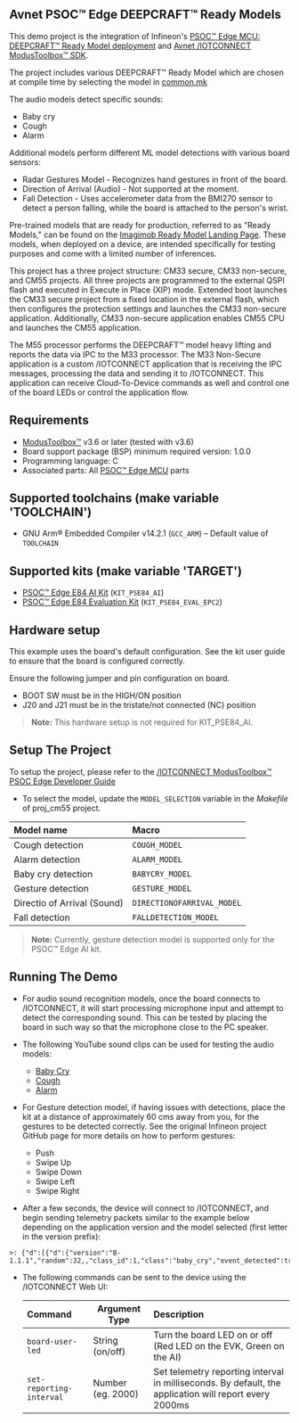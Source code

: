 ## Avnet PSOC™ Edge DEEPCRAFT™ Ready Models

This demo project is the integration of Infineon's 
[PSOC&trade; Edge MCU: DEEPCRAFT&trade; Ready Model deployment](https://github.com/Infineon/mtb-example-psoc-edge-ml-deepcraft-deploy-ready-model/tree/release-v1.2.0)
and [Avnet /IOTCONNECT ModusToolbox&trade; SDK](https://github.com/avnet-iotconnect/avnet-iotc-mtb-sdk). 

The project includes various DEEPCRAFT&trade; Ready Model which are chosen at compile time by 
selecting the model in [common.mk](common.mk)

The audio models detect specific sounds:
- Baby cry
- Cough
- Alarm

Additional models perform different ML model detections with various board sensors:
- Radar Gestures Model - Recognizes hand gestures in front of the board.
- Direction of Arrival (Audio) - Not supported at the moment.
- Fall Detection - Uses accelerometer data from the BMI270 sensor to detect a person falling, while the board is attached to the person's wrist.

Pre-trained models that are ready for production, referred to as "Ready Models," can be found on the [Imagimob Ready Model Landing Page](https://www.imagimob.com/ready-models). These models, when deployed on a device, are intended specifically for testing purposes and come with a limited number of inferences.

This project has a three project structure: CM33 secure, CM33 non-secure, and CM55 projects. All three projects are programmed to the external QSPI flash and executed in Execute in Place (XIP) mode. Extended boot launches the CM33 secure project from a fixed location in the external flash, which then configures the protection settings and launches the CM33 non-secure application. Additionally, CM33 non-secure application enables CM55 CPU and launches the CM55 application.

The M55 processor performs the DEEPCRAFT™ model heavy lifting and reports the data via IPC to the M33 processor.
The M33 Non-Secure application is a custom /IOTCONNECT application that is receiving the IPC messages, 
processing the data and sending it to /IOTCONNECT. 
This application can receive Cloud-To-Device commands as well and control one of the board LEDs or control the application flow.    

## Requirements

- [ModusToolbox&trade;](https://www.infineon.com/modustoolbox) v3.6 or later (tested with v3.6)
- Board support package (BSP) minimum required version: 1.0.0
- Programming language: C
- Associated parts: All [PSOC&trade; Edge MCU](https://www.infineon.com/products/microcontroller/32-bit-psoc-arm-cortex/32-bit-psoc-edge-arm) parts

## Supported toolchains (make variable 'TOOLCHAIN')

- GNU Arm&reg; Embedded Compiler v14.2.1 (`GCC_ARM`) – Default value of `TOOLCHAIN`

## Supported kits (make variable 'TARGET')

- [PSOC&trade; Edge E84 AI Kit](https://www.newark.com/infineon/kitpse84aitobo1/ai-eval-kit-32bit-arm-cortex-m55f/dp/49AM4459) (`KIT_PSE84_AI`)
- [PSOC&trade; Edge E84 Evaluation Kit](https://www.newark.com/infineon/kitpse84evaltobo1/eval-kit-32bit-arm-cortex-m55f/dp/49AM4460) (`KIT_PSE84_EVAL_EPC2`)

## Hardware setup

This example uses the board's default configuration. 
See the kit user guide to ensure that the board is configured correctly.

Ensure the following jumper and pin configuration on board.
- BOOT SW must be in the HIGH/ON position
- J20 and J21 must be in the tristate/not connected (NC) position

> **Note:** This hardware setup is not required for KIT_PSE84_AI.

## Setup The Project

To setup the project, please refer to the 
[/IOTCONNECT ModusToolbox&trade; PSOC Edge Developer Guide](DEVELOPER_GUIDE.md)

- To select the model, update the `MODEL_SELECTION` variable in the *Makefile* of proj_cm55 project.

| Model name                  | Macro                       |
|:----------------------------|:----------------------------|
| Cough detection             | `COUGH_MODEL`               |
| Alarm detection             | `ALARM_MODEL`               |
| Baby cry detection          | `BABYCRY_MODEL`             |
| Gesture detection           | `GESTURE_MODEL`             |
| Directio of Arrival (Sound) | `DIRECTIONOFARRIVAL_MODEL`  |
| Fall detection              | `FALLDETECTION_MODEL`       |

> **Note:** Currently, gesture detection model is supported only for the PSOC&trade; Edge AI kit.

## Running The Demo

- For audio sound recognition models, once the board connects to /IOTCONNECT, 
it will start processing microphone input and attempt to detect the corresponding sound. 
This can be tested by placing the board in such way so that the microphone close to the PC speaker.


- The following YouTube sound clips can be used for testing the audio models:
  * [Baby Cry](https://www.youtube.com/watch?v=Rwj1_eWltJQ&t=265s)
  * [Cough](https://www.youtube.com/watch?v=Qp09X74kjBc)
  * [Alarm](https://www.youtube.com/watch?v=hFIJaB6kVzk)


- For Gesture detection model, if having issues with detections, 
place the kit at a distance of approximately 60 cms away from you,
for the gestures to be detected correctly. 
See the original Infineon project GitHub page for more details on how to perform gestures:
    * Push
    * Swipe Up
    * Swipe Down
    * Swipe Left
    * Swipe Right

- After a few seconds, the device will connect to /IOTCONNECT, and begin sending telemetry packets similar to the example below 
depending on the application version and the model selected (first letter in the version prefix):
```
>: {"d":[{"d":{"version":"B-1.1.1","random":32,,"class_id":1,"class":"baby_cry","event_detected":true}}]}
```
- The following commands can be sent to the device using the /IOTCONNECT Web UI:

    | Command                  | Argument Type     | Description                                                                                             |
    |:-------------------------|-------------------|:--------------------------------------------------------------------------------------------------------|
    | `board-user-led`         | String (on/off)   | Turn the board LED on or off (Red LED on the EVK, Green on the AI)                                      |
    | `set-reporting-interval` | Number (eg. 2000) | Set telemetry reporting interval in milliseconds.  By default, the application will report every 2000ms |

